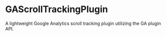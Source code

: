 # GAScrollTrackingPlugin
A lightweight Google Analytics scroll tracking plugin utilizing the GA plugin API.
